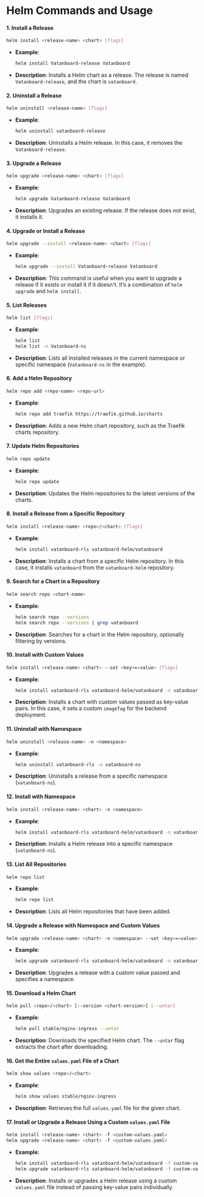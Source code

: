 # Helm Commands and Usage

#### 1. **Install a Release**
```bash
helm install <release-name> <chart> [flags]
```
- **Example**:
  ```bash
  helm install Vatanboard-release Vatanboard
  ```
- **Description**: Installs a Helm chart as a release. The release is named `Vatanboard-release`, and the chart is `vatanboard`.

#### 2. **Uninstall a Release**
```bash
helm uninstall <release-name> [flags]
```
- **Example**:
  ```bash
  helm uninstall vatanboard-release
  ```
- **Description**: Uninstalls a Helm release. In this case, it removes the `Vatanboard-release`.

#### 3. **Upgrade a Release**
```bash
helm upgrade <release-name> <chart> [flags]
```
- **Example**:
  ```bash
  helm upgrade Vatanboard-release Vatanboard
  ```
- **Description**: Upgrades an existing release. If the release does not exist, it installs it.

#### 4. **Upgrade or Install a Release**
```bash
helm upgrade --install <release-name> <chart> [flags]
```
- **Example**:
  ```bash
  helm upgrade --install Vatanboard-release Vatanboard
  ```
- **Description**: This command is useful when you want to upgrade a release if it exists or install it if it doesn't. It’s a combination of `helm upgrade` and `helm install`.

#### 5. **List Releases**
```bash
helm list [flags]
```
- **Example**:
  ```bash
  helm list
  helm list -n Vatanboard-ns
  ```
- **Description**: Lists all installed releases in the current namespace or specific namespace (`Vatanboard-ns` in the example).

#### 6. **Add a Helm Repository**
```bash
helm repo add <repo-name> <repo-url>
```
- **Example**:
  ```bash
  helm repo add traefik https://traefik.github.io/charts
  ```
- **Description**: Adds a new Helm chart repository, such as the Traefik charts repository.

#### 7. **Update Helm Repositories**
```bash
helm repo update
```
- **Example**:
  ```bash
  helm repo update
  ```
- **Description**: Updates the Helm repositories to the latest versions of the charts.

#### 8. **Install a Release from a Specific Repository**
```bash
helm install <release-name> <repo>/<chart> [flags]
```
- **Example**:
  ```bash
  helm install vatanboard-rls vatanboard-helm/vatanboard
  ```
- **Description**: Installs a chart from a specific Helm repository. In this case, it installs `vatanboard` from the `vatanboard-helm` repository.

#### 9. **Search for a Chart in a Repository**
```bash
helm search repo <chart-name>
```
- **Example**:
  ```bash
  helm search repo --versions
  helm search repo --versions | grep vatanboard
  ```
- **Description**: Searches for a chart in the Helm repository, optionally filtering by versions.

#### 10. **Install with Custom Values**
```bash
helm install <release-name> <chart> --set <key>=<value> [flags]
```
- **Example**:
  ```bash
  helm install vatanboard-rls vatanboard-helm/vatanboard -n vatanboard-ns --set deployment.backend.imageTag=8fcb21dade40a55feeeedcf70585d9ba8ad62980
  ```
- **Description**: Installs a chart with custom values passed as key-value pairs. In this case, it sets a custom `imageTag` for the backend deployment.

#### 11. **Uninstall with Namespace**
```bash
helm uninstall <release-name> -n <namespace>
```
- **Example**:
  ```bash
  helm uninstall vatanboard-rls -n vatanboard-ns
  ```
- **Description**: Uninstalls a release from a specific namespace (`vatanboard-ns`).

#### 12. **Install with Namespace**
```bash
helm install <release-name> <chart> -n <namespace>
```
- **Example**:
  ```bash
  helm install vatanboard-rls vatanboard-helm/vatanboard -n vatanboard-ns
  ```
- **Description**: Installs a Helm release into a specific namespace (`vatanboard-ns`).

#### 13. **List All Repositories**
```bash
helm repo list
```
- **Example**:
  ```bash
  helm repo list
  ```
- **Description**: Lists all Helm repositories that have been added.

#### 14. **Upgrade a Release with Namespace and Custom Values**
```bash
helm upgrade <release-name> <chart> -n <namespace> --set <key>=<value>
```
- **Example**:
  ```bash
  helm upgrade vatanboard-rls vatanboard-helm/vatanboard -n vatanboard-ns --set deployment.backend.imageTag=8fcb21dade40a55feeeedcf70585d9ba8ad62980
  ```
- **Description**: Upgrades a release with a custom value passed and specifies a namespace.


#### 15. **Download a Helm Chart**
```bash
helm pull <repo>/<chart> [--version <chart-version>] [--untar]
```
- **Example**:
  ```bash
  helm pull stable/nginx-ingress --untar
  ```
- **Description**: Downloads the specified Helm chart. The `--untar` flag extracts the chart after downloading.

#### 16. **Get the Entire `values.yaml` File of a Chart**
```bash
helm show values <repo>/<chart>
```
- **Example**:
  ```bash
  helm show values stable/nginx-ingress
  ```
- **Description**: Retrieves the full `values.yaml` file for the given chart.

#### 17. **Install or Upgrade a Release Using a Custom `values.yaml` File**
```bash
helm install <release-name> <chart> -f <custom-values.yaml>
helm upgrade <release-name> <chart> -f <custom-values.yaml>
```
- **Example**:
  ```bash
  helm install vatanboard-rls vatanboard-helm/vatanboard -f custom-values.yaml
  helm upgrade vatanboard-rls vatanboard-helm/vatanboard -f custom-values.yaml
  ```
- **Description**: Installs or upgrades a Helm release using a custom `values.yaml` file instead of passing key-value pairs individually.
